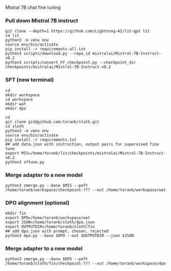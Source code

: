 Mistral 7B chat fine tuning

### Pull down Mistral 7B instruct

```
git clone --depth=1 https://github.com/Lightning-AI/lit-gpt lit
cd lit
python3 -m venv env
source env/bin/activate
pip install -r requirements-all.txt
python3 scripts/download.py --repo_id mistralai/Mistral-7B-Instruct-v0.2
python3 scripts/convert_hf_checkpoint.py --checkpoint_dir checkpoints/mistralai/Mistral-7B-Instruct-v0.2
```


### SFT (new terminal)

```
cd
mkdir workspace
cd workspace
mkdir wat
mkdir dpo
```

```
cd
git clone git@github.com:toranb/sloth.git
cd sloth
python3 -m venv env
source env/bin/activate
pip install -r requirements.txt
## add data.json with instruction, output pairs for supervised fine tune
export MIS=/home/toranb/lit/checkpoints/mistralai/Mistral-7B-Instruct-v0.2
python3 sftune.py
```


### Merge adapter to a new model

```
python3 zmerge.py --base $MIS --peft /home/toranb/workspace/checkpoint-??? --out /home/toranb/workspace/wat
```

### DPO alignment (optional)

```
mkdir fin
export DPO=/home/toranb/workspace/wat
export JSON=/home/toranb/sloth/dpo.json
export OUTPUTDIR=/home/toranb/sloth/fin
## add dpo.json with prompt, chosen, rejected
python3 dpo.py --base $DPO --out $OUTPUTDIR --json $JSON
```


### Merge adapter to a new model

```
python3 zmerge.py --base $DPO --peft /home/toranb/sloth/fin/checkpoint-??? --out /home/toranb/workspace/dpo
```
